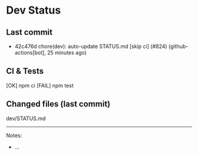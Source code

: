 # Dev Status

## Last commit
- 42c476d chore(dev): auto-update STATUS.md [skip ci] (#824) (github-actions[bot], 25 minutes ago)
## CI & Tests
[OK] npm ci
[FAIL] npm test

## Changed files (last commit)
dev/STATUS.md

---
Notes:
- ...
